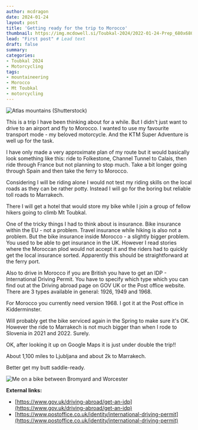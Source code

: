 ```yaml
---
author: mcdragon
date: 2024-01-24
layout: post
title: 'Getting ready for the trip to Morocco'
thumbnail: https://img.mcdowell.si/Toubkal-2024/2022-01-24-Prep_680x680.jpg
lead: "First post" # Lead text
draft: false
summary: 
categories:
- Toubkal 2024
- Motorcycling
tags:
- mountaineering
- Morocco
- Mt Toubkal
- motorcycling
---
```

![Atlas mountains (Shutterstock)](https://img.mcdowell.si/Toubkal-2024/Atlas-Mountains.jpg "Atlas mountains (Shutterstock)")

This is a trip I have been thinking about for a while. But I didn't just want to drive to an airport and fly to Morocco. I wanted to use my favourite transport mode - my beloved motorcycle. And the KTM Super Adventure is well up for the task. 

I have only made a very approximate plan of my route but it would basically look something like this: ride to Folkestone, Channel Tunnel to Calais, then ride through France but not planning to stop much. Take a bit longer going through Spain and then take the ferry to Morocco.

Considering I will be riding alone I would not test my riding skills on the local roads as they can be rather potty. Instead I will go for the boring but reliable toll roads to Marrakech. 

There I will get a hotel that would store my bike while I join a group of fellow hikers going to climb Mt Toubkal. 

One of the tricky things I had to think about is insurance. Bike insurance within the EU - not a problem. Travel insurance while hiking is also not a problem. But the bike insurance inside Morocco - a slightly bigger problem. You used to be able to get insurance in the UK. However I read stories where the Moroccan plod would not accept it and the riders had to quickly get the local insurance sorted. Apparently this should be straightforward at the ferry port. 

Also to drive in Morocco if you are British you have to get an IDP - International Driving Permit. You have to specify which type which you can find out at the Driving abroad page on GOV UK or the Post office website. There are 3 types available in general: 1926, 1949 and 1968.

For Morocco you currently need version 1968. I got it at the Post office in Kidderminster.

Will probably get the bike serviced again in the Spring to make sure it's OK. However the ride to Marrakech is not much bigger than when I rode to Slovenia in 2021 and 2022. Surely.

OK, after looking it up on Google Maps it is just under double the trip!!

About 1,100 miles to Ljubljana and about 2k to Marrakech. 

Better get my butt saddle-ready.

![Me on a bike between Bromyard and Worcester](https://img.mcdowell.si/Toubkal-2024/Martin-BP-Worcester-Firestorm.jpg "Me on a bike between Bromyard and Worcester (Biker Pics)")

**External links:**
- [https://www.gov.uk/driving-abroad/get-an-idp](https://www.gov.uk/driving-abroad/get-an-idp)
- [https://www.postoffice.co.uk/identity/international-driving-permit](https://www.postoffice.co.uk/identity/international-driving-permit)
